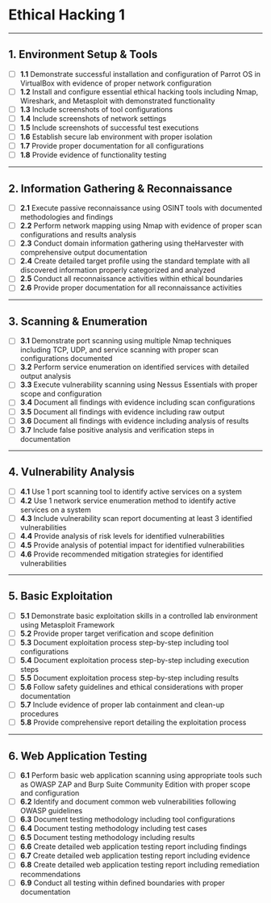# Ethical Hacking 1

---

## 1. Environment Setup & Tools
- [ ] **1.1** Demonstrate successful installation and configuration of Parrot OS in VirtualBox with evidence of proper network configuration
- [ ] **1.2** Install and configure essential ethical hacking tools including Nmap, Wireshark, and Metasploit with demonstrated functionality
- [ ] **1.3** Include screenshots of tool configurations
- [ ] **1.4** Include screenshots of network settings
- [ ] **1.5** Include screenshots of successful test executions
- [ ] **1.6** Establish secure lab environment with proper isolation
- [ ] **1.7** Provide proper documentation for all configurations
- [ ] **1.8** Provide evidence of functionality testing

---

## 2. Information Gathering & Reconnaissance
- [ ] **2.1** Execute passive reconnaissance using OSINT tools with documented methodologies and findings
- [ ] **2.2** Perform network mapping using Nmap with evidence of proper scan configurations and results analysis
- [ ] **2.3** Conduct domain information gathering using theHarvester with comprehensive output documentation
- [ ] **2.4** Create detailed target profile using the standard template with all discovered information properly categorized and analyzed
- [ ] **2.5** Conduct all reconnaissance activities within ethical boundaries
- [ ] **2.6** Provide proper documentation for all reconnaissance activities

---

## 3. Scanning & Enumeration
- [ ] **3.1** Demonstrate port scanning using multiple Nmap techniques including TCP, UDP, and service scanning with proper scan configurations documented
- [ ] **3.2** Perform service enumeration on identified services with detailed output analysis
- [ ] **3.3** Execute vulnerability scanning using Nessus Essentials with proper scope and configuration
- [ ] **3.4** Document all findings with evidence including scan configurations
- [ ] **3.5** Document all findings with evidence including raw output
- [ ] **3.6** Document all findings with evidence including analysis of results
- [ ] **3.7** Include false positive analysis and verification steps in documentation

---

## 4. Vulnerability Analysis
- [ ] **4.1** Use 1 port scanning tool to identify active services on a system
- [ ] **4.2** Use 1 network service enumeration method to identify active services on a system
- [ ] **4.3** Include vulnerability scan report documenting at least 3 identified vulnerabilities
- [ ] **4.4** Provide analysis of risk levels for identified vulnerabilities
- [ ] **4.5** Provide analysis of potential impact for identified vulnerabilities
- [ ] **4.6** Provide recommended mitigation strategies for identified vulnerabilities

---

## 5. Basic Exploitation
- [ ] **5.1** Demonstrate basic exploitation skills in a controlled lab environment using Metasploit Framework
- [ ] **5.2** Provide proper target verification and scope definition
- [ ] **5.3** Document exploitation process step-by-step including tool configurations
- [ ] **5.4** Document exploitation process step-by-step including execution steps
- [ ] **5.5** Document exploitation process step-by-step including results
- [ ] **5.6** Follow safety guidelines and ethical considerations with proper documentation
- [ ] **5.7** Include evidence of proper lab containment and clean-up procedures
- [ ] **5.8** Provide comprehensive report detailing the exploitation process

---

## 6. Web Application Testing
- [ ] **6.1** Perform basic web application scanning using appropriate tools such as OWASP ZAP and Burp Suite Community Edition with proper scope and configuration
- [ ] **6.2** Identify and document common web vulnerabilities following OWASP guidelines
- [ ] **6.3** Document testing methodology including tool configurations
- [ ] **6.4** Document testing methodology including test cases
- [ ] **6.5** Document testing methodology including results
- [ ] **6.6** Create detailed web application testing report including findings
- [ ] **6.7** Create detailed web application testing report including evidence
- [ ] **6.8** Create detailed web application testing report including remediation recommendations
- [ ] **6.9** Conduct all testing within defined boundaries with proper documentation